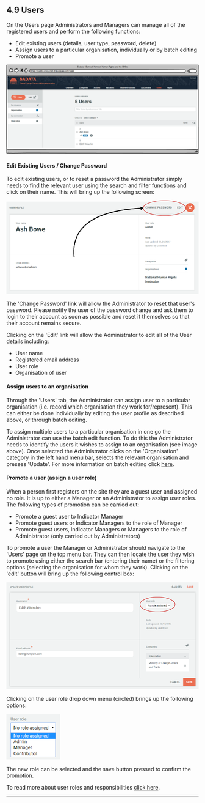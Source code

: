 ## 4.9 Users

On the Users page Administrators and Managers can manage all of the registered users and perform the following functions:

* Edit existing users \(details, user type, password, delete\)
* Assign users to a particular organisation, individually or by batch editing
* Promote a user

![](../assets/Users.png)

#### Edit Existing Users / Change Password

To edit existing users, or to reset a password the Administrator simply needs to find the relevant user using the search and filter functions and click on their name. This will bring up the following screen:

![](../assets/Edit_User.png)

The 'Change Password' link will allow the Administrator to reset that user's password. Please notify the user of the password change and ask them to login to their account as soon as possible and reset it themselves so that their account remains secure.

Clicking on the 'Edit' link will allow the Administrator to edit all of the User details including:

* User name
* Registered email address
* User role
* Organisation of user

#### Assign users to an organisation

Through the 'Users' tab, the Administrator can assign user to a particular organisation \(i.e. record which organisation they work for/represent\). This can either be done individually by editing the user profile as described above, or through batch editing.

To assign multiple users to a particular organisation in one go the Administrator can use the batch edit function. To do this the Administrator needs to identify the users it wishes to assign to an organisation \(see image above\). Once selected the Administrator clicks on the 'Organisation' category in the left hand menu bar, selects the relevant organisation and presses 'Update'. For more information on batch editing click [here](users/actions.md).

#### Promote a user \(assign a user role\)

When a person first registers on the site they are a guest user and assigned no role. It is up to either a Manager or an Administrator to assign user roles. The following types of promotion can be carried out:

* Promote a guest user to Indicator Manager
* Promote guest users or Indicator Managers to the role of Manager
* Promote guest users, Indicator Managers or Managers to the role of Administrator \(only carried out by Administrators\)

To promote a user the Manager or Administrator should navigate to the 'Users' page on the top menu bar. They can then locate the user they wish to promote using either the search bar \(entering their name\) or the filtering options \(selecting the organisation for whom they work\). Clicking on the 'edit' button will bring up the following control box:

![](../assets/No_user_role.png)

Clicking on the user role drop down menu \(circled\) brings up the following options:

![](../assets/userr_role_drop_down.png)

The new role can be selected and the save button pressed to confirm the promotion.

To read more about user roles and responsibilities [click here](../members/user-roles.md).

---
